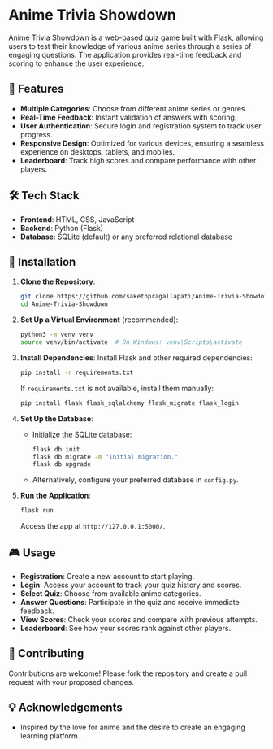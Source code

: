 # Anime Trivia Showdown

Anime Trivia Showdown is a web-based quiz game built with Flask, allowing users to test their knowledge of various anime series through a series of engaging questions. The application provides real-time feedback and scoring to enhance the user experience.

## 🚀 Features
- **Multiple Categories**: Choose from different anime series or genres.
- **Real-Time Feedback**: Instant validation of answers with scoring.
- **User Authentication**: Secure login and registration system to track user progress.
- **Responsive Design**: Optimized for various devices, ensuring a seamless experience on desktops, tablets, and mobiles.
- **Leaderboard**: Track high scores and compare performance with other players.

## 🛠️ Tech Stack
- **Frontend**: HTML, CSS, JavaScript
- **Backend**: Python (Flask)
- **Database**: SQLite (default) or any preferred relational database

## 📂 Installation

1. **Clone the Repository**:
   ```bash
   git clone https://github.com/sakethpragallapati/Anime-Trivia-Showdown.git
   cd Anime-Trivia-Showdown
   ```

2. **Set Up a Virtual Environment** (recommended):
   ```bash
   python3 -m venv venv
   source venv/bin/activate  # On Windows: venv\Scripts\activate
   ```

3. **Install Dependencies**:
   Install Flask and other required dependencies:
   ```bash
   pip install -r requirements.txt
   ```
   If `requirements.txt` is not available, install them manually:
   ```bash
   pip install flask flask_sqlalchemy flask_migrate flask_login
   ```

4. **Set Up the Database**:
   - Initialize the SQLite database:
     ```bash
     flask db init
     flask db migrate -m "Initial migration."
     flask db upgrade
     ```
   - Alternatively, configure your preferred database in `config.py`.

5. **Run the Application**:
   ```bash
   flask run
   ```
   Access the app at `http://127.0.0.1:5000/`.

## 🎮 Usage
- **Registration**: Create a new account to start playing.
- **Login**: Access your account to track your quiz history and scores.
- **Select Quiz**: Choose from available anime categories.
- **Answer Questions**: Participate in the quiz and receive immediate feedback.
- **View Scores**: Check your scores and compare with previous attempts.
- **Leaderboard**: See how your scores rank against other players.

## 🤝 Contributing
Contributions are welcome! Please fork the repository and create a pull request with your proposed changes.

## 💡 Acknowledgements
- Inspired by the love for anime and the desire to create an engaging learning platform.
